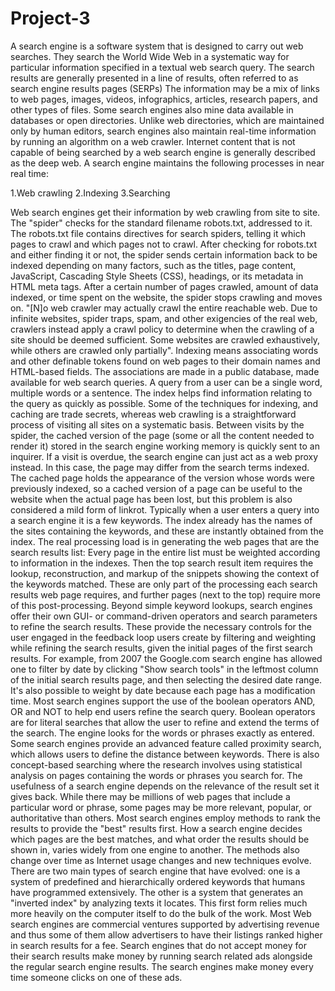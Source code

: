 # Project-3

A search engine is a software system that is designed to carry out web searches. They search the World Wide Web in a systematic way for particular information specified in a textual web search query. The search results are generally presented in a line of results, often referred to as search engine results pages (SERPs) The information may be a mix of links to web pages, images, videos, infographics, articles, research papers, and other types of files. Some search engines also mine data available in databases or open directories. Unlike web directories, which are maintained only by human editors, search engines also maintain real-time information by running an algorithm on a web crawler. Internet content that is not capable of being searched by a web search engine is generally described as the deep web.
A search engine maintains the following processes in near real time:

1.Web crawling
2.Indexing
3.Searching

Web search engines get their information by web crawling from site to site. The "spider" checks for the standard filename robots.txt, addressed to it. The robots.txt file contains directives for search spiders, telling it which pages to crawl and which pages not to crawl. After checking for robots.txt and either finding it or not, the spider sends certain information back to be indexed depending on many factors, such as the titles, page content, JavaScript, Cascading Style Sheets (CSS), headings, or its metadata in HTML meta tags. After a certain number of pages crawled, amount of data indexed, or time spent on the website, the spider stops crawling and moves on. "[N]o web crawler may actually crawl the entire reachable web. Due to infinite websites, spider traps, spam, and other exigencies of the real web, crawlers instead apply a crawl policy to determine when the crawling of a site should be deemed sufficient. Some websites are crawled exhaustively, while others are crawled only partially".
Indexing means associating words and other definable tokens found on web pages to their domain names and HTML-based fields. The associations are made in a public database, made available for web search queries. A query from a user can be a single word, multiple words or a sentence. The index helps find information relating to the query as quickly as possible. Some of the techniques for indexing, and caching are trade secrets, whereas web crawling is a straightforward process of visiting all sites on a systematic basis.
Between visits by the spider, the cached version of the page (some or all the content needed to render it) stored in the search engine working memory is quickly sent to an inquirer. If a visit is overdue, the search engine can just act as a web proxy instead. In this case, the page may differ from the search terms indexed. The cached page holds the appearance of the version whose words were previously indexed, so a cached version of a page can be useful to the website when the actual page has been lost, but this problem is also considered a mild form of linkrot.
Typically when a user enters a query into a search engine it is a few keywords. The index already has the names of the sites containing the keywords, and these are instantly obtained from the index. The real processing load is in generating the web pages that are the search results list: Every page in the entire list must be weighted according to information in the indexes. Then the top search result item requires the lookup, reconstruction, and markup of the snippets showing the context of the keywords matched. These are only part of the processing each search results web page requires, and further pages (next to the top) require more of this post-processing.
Beyond simple keyword lookups, search engines offer their own GUI- or command-driven operators and search parameters to refine the search results. These provide the necessary controls for the user engaged in the feedback loop users create by filtering and weighting while refining the search results, given the initial pages of the first search results. For example, from 2007 the Google.com search engine has allowed one to filter by date by clicking "Show search tools" in the leftmost column of the initial search results page, and then selecting the desired date range. It's also possible to weight by date because each page has a modification time. Most search engines support the use of the boolean operators AND, OR and NOT to help end users refine the search query. Boolean operators are for literal searches that allow the user to refine and extend the terms of the search. The engine looks for the words or phrases exactly as entered. Some search engines provide an advanced feature called proximity search, which allows users to define the distance between keywords. There is also concept-based searching where the research involves using statistical analysis on pages containing the words or phrases you search for.
The usefulness of a search engine depends on the relevance of the result set it gives back. While there may be millions of web pages that include a particular word or phrase, some pages may be more relevant, popular, or authoritative than others. Most search engines employ methods to rank the results to provide the "best" results first. How a search engine decides which pages are the best matches, and what order the results should be shown in, varies widely from one engine to another. The methods also change over time as Internet usage changes and new techniques evolve. There are two main types of search engine that have evolved: one is a system of predefined and hierarchically ordered keywords that humans have programmed extensively. The other is a system that generates an "inverted index" by analyzing texts it locates. This first form relies much more heavily on the computer itself to do the bulk of the work.
Most Web search engines are commercial ventures supported by advertising revenue and thus some of them allow advertisers to have their listings ranked higher in search results for a fee. Search engines that do not accept money for their search results make money by running search related ads alongside the regular search engine results. The search engines make money every time someone clicks on one of these ads.
